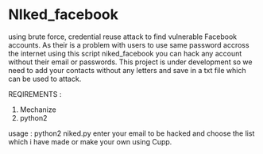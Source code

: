 # NIked_facebook
using brute force, credential reuse attack to find vulnerable Facebook accounts.
As their is a problem with users to use same password accross the internet using this script niked_facebook you can hack any account without their email or passwords.
This project is under development so we need to add your contacts without any letters and save in a txt file which can be used to attack.

REQIREMENTS :
1. Mechanize
2. python2

usage :
python2 niked.py
enter your email to be hacked
and choose the list which i have made or make your own using Cupp.

